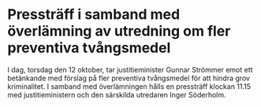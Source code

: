# Pressträff i samband med överlämning av utredning om fler preventiva tvångsmedel

I dag, torsdag den 12 oktober, tar justitieminister Gunnar Strömmer emot ett betänkande med förslag på fler preventiva tvångsmedel för att hindra grov kriminalitet. I samband med överlämningen hålls en pressträff klockan 11.15 med justitieministern och den särskilda utredaren Inger Söderholm.
